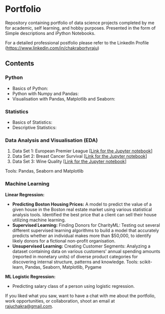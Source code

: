 # Portfolio


Repository containing portfolio of data science projects completed by me for academic, self learning, and hobby purposes. Presented in the form of Simple descriptions and iPython Notebooks.

For a detailed professional postfolio please refer to the LinkedIn Profile (https://www.linkedin.com/in/chakrabortyraju)

## Contents
### Python

- Basics of Python: 
- Python with Numpy and Pandas:
- Visualisation with Pandas, Matplotlib and Seaborn:

### Statistics

- Basics of Statistics:
- Descriptive Statistics:

### Data Analysis and Visualisation (EDA)
1. Data Set 1: European Premier League [[Link for the Jupyter notebook](https://github.com/chakrabortyraju/MyRepo/blob/a5d6907a79b01b647999fe229053e123d35ca583/Jupyter_Notebooks/EDA%20-%20European_Premier_league.ipynb)]
2. Data Set 2: Breast Cancer Survival [[Link for the Jupyter notebook](https://github.com/chakrabortyraju/MyRepo/blob/a5d6907a79b01b647999fe229053e123d35ca583/Jupyter_Notebooks/EDA%20-%20Wine_Quality.ipynb)]
3. Data Set 3: Wine Quality [[Link for the Jupyter notebook](https://github.com/chakrabortyraju/MyRepo/blob/master/Jupyter_Notebooks/EDA%20-%20Wine_Quality.ipynb)]

Tools: Pandas, Seaborn and Matplotlib

### Machine Learning

**Linear Regression:**
- **Predicting Boston Housing Prices:** A model to predict the value of a given house in the Boston real estate market using various statistical analysis tools. Identified the best price that a client can sell their house utilizing machine learning.
- **Supervised Learning:** Finding Donors for CharityML: Testing out several different supervised learning algorithms to build a model that accurately predicts whether an individual makes more than $50,000, to identify likely donors for a fictional non-profit organisation.
- **Unsupervised Learning:** Creating Customer Segments: Analyzing a dataset containing data on various customers' annual spending amounts (reported in monetary units) of diverse product categories for discovering internal structure, patterns and knowledge.
Tools: scikit-learn, Pandas, Seaborn, Matplotlib, Pygame

**ML Logistic Regression:**

- Predicting salary class of a person using logistic regression.

If you liked what you saw, want to have a chat with me about the portfolio, work opportunities, or collaboration, shoot an email at rajuchakra@gmail.com.

